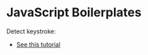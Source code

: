 JavaScript Boilerplates
=======================

Detect keystroke:

* [See this tutorial](https://www.w3schools.com/jsref/event_key_keycode.asp)
